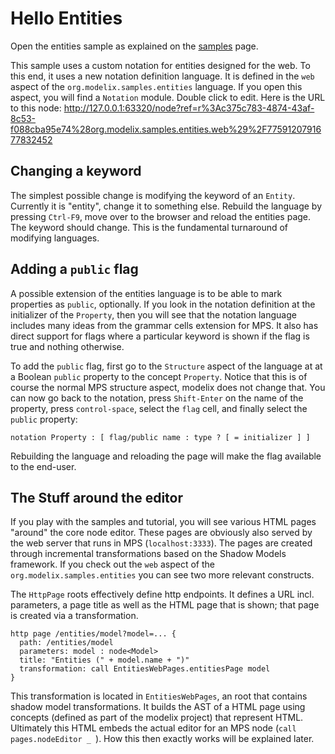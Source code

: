 # Hello Entities

Open the entities sample as explained on the [samples](https://github.com/modelix/modelix/blob/master/doc/samples.md) page.

This sample uses a custom notation for entities designed for the web. To this end, it uses a new notation definition language. It is defined in the `web` aspect of the `org.modelix.samples.entities` language. If you open this aspect, you will find a `Notation` module. Double click to edit. Here is the URL to this node: http://127.0.0.1:63320/node?ref=r%3Ac375c783-4874-43af-8c53-f088cba95e74%28org.modelix.samples.entities.web%29%2F7759120791677832452

## Changing a keyword

The simplest possible change is modifying the keyword of an `Entity`. Currently it is "entity", change it to something else. Rebuild the language by pressing `Ctrl-F9`, move over to the browser and reload the entities page. The keyword should change. This is the fundamental turnaround of modifying languages.

## Adding a `public` flag

A possible extension of the entities language is to be able to mark properties as `public`, optionally. If you look in the notation definition at the initializer of the `Property`, then you will see that the notation language includes many ideas from the grammar cells extension for MPS. It also has direct support for flags where a particular keyword is shown if the flag is true and nothing otherwise. 

To add the `public` flag, first go to the `Structure` aspect of the language at at a Boolean `public` property to the concept `Property`. Notice that this is of course the normal MPS structure aspect, modelix does not change that. You can now go back to the notation, press `Shift-Enter` on the name of the property, press `control-space`, select the `flag` cell, and finally select the `public` property:

`notation Property : [ flag/public name : type ? [ = initializer ] ]`

Rebuilding the language and reloading the page will make the flag available to the end-user.

## The Stuff around the editor

If you play with the samples and tutorial, you will see various HTML pages "around" the core node editor. These pages are obviously also served by the web server that runs in MPS (`localhost:3333`). The pages are created through incremental transformations based on the Shadow Models framework. If you check out the `web` aspect of the `org.modelix.samples.entities` you can see two more relevant constructs.

The `HttpPage` roots effectively define http endpoints. It defines a URL incl. parameters, a page title as well as the HTML page that is shown; that page is created via a transformation.

```
http page /entities/model?model=... { 
  path: /entities/model     
  parameters: model : node<Model>        
  title: "Entities (" + model.name + ")"                      
  transformation: call EntitiesWebPages.entitiesPage model                             
}
```

This transformation is located in `EntitiesWebPages`, an root that contains shadow model transformations. It builds the AST of a HTML page using concepts (defined as part of the modelix project) that represent HTML. Ultimately this HTML embeds the actual editor for an MPS node (`call pages.nodeEditor _ `). How this then exactly works will be explained later.
